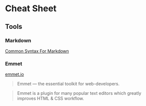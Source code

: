 # Cheat Sheet

## Tools

### Markdown
[Common Syntax For Markdown](./files/markdown-general-common-syntax.md)

### Emmet

  [emmet.io](http://emmet.io/)

  >Emmet — the essential toolkit for web-developers.

  >Emmet is a plugin for many popular text editors which greatly improves HTML & CSS workflow.
